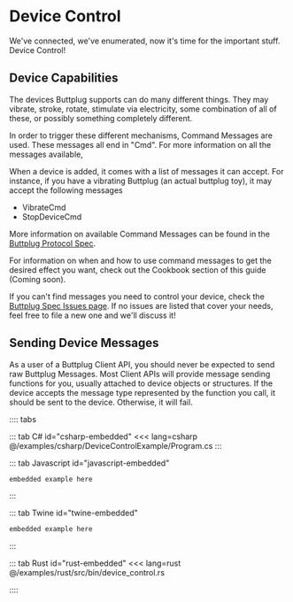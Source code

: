# Device Control

We've connected, we've enumerated, now it's time for the important stuff. Device Control!

## Device Capabilities

The devices Buttplug supports can do many different things. They may vibrate, stroke, rotate, stimulate via electricity, some combination of all of these, or possibly something completely different.

In order to trigger these different mechanisms, Command Messages are used. These messages all end in "Cmd". For more information on all the messages available,

When a device is added, it comes with a list of messages it can accept. For instance, if you have a vibrating Buttplug (an actual buttplug toy), it may accept the following messages

- VibrateCmd
- StopDeviceCmd

More information on available Command Messages can be found in the [Buttplug Protocol Spec](https://buttplug-spec.docs.buttplug.io).

For information on when and how to use command messages to get the desired effect you want, check out the Cookbook section of this guide (Coming soon).

If you can't find messages you need to control your device, check the [Buttplug Spec Issues page](https://github.com/buttplugio/buttplug/issues). If no issues are listed that cover your needs, feel free to file a new one and we'll discuss it!

## Sending Device Messages

As a user of a Buttplug Client API, you should never be expected to send raw Buttplug Messages. Most Client APIs will provide message sending functions for you, usually attached to device objects or structures. If the device accepts the message type represented by the function you call, it should be sent to the device. Otherwise, it will fail.

:::: tabs

::: tab C# id="csharp-embedded"
<<< lang=csharp @/examples/csharp/DeviceControlExample/Program.cs
:::

::: tab Javascript id="javascript-embedded"
```js
embedded example here
```
:::

::: tab Twine id="twine-embedded"
```html
embedded example here
```
:::

::: tab Rust id="rust-embedded"
<<< lang=rust @/examples/rust/src/bin/device_control.rs

::::

